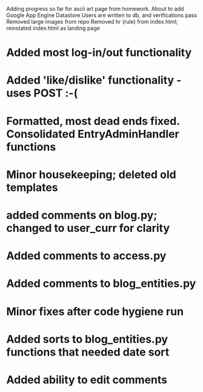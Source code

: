 Adding progress so far for ascii art page from homework. About to add Google App Engine Datastore
Users are written to db, and verifications pass
Removed large images from repo
Removed hr (rule) from index.html; reinstated index.html as landing page
# Added most log-in/out functionality
# Added 'like/dislike' functionality - uses POST :-(
# Formatted, most dead ends fixed. Consolidated EntryAdminHandler functions
# Minor housekeeping; deleted old templates
# added comments on blog.py; changed to user_curr for clarity
# Added comments to access.py
# Added comments to blog_entities.py
# Minor fixes after code hygiene run
# Added sorts to blog_entities.py functions that needed date sort
# Added ability to edit comments
